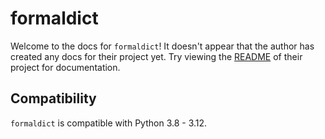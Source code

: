 # formaldict

Welcome to the docs for `formaldict`! It doesn't appear that the author has created any docs for their project yet. Try viewing the [README](https://github.com/Opus10/formaldict) of their project for documentation.

## Compatibility

`formaldict` is compatible with Python 3.8 - 3.12.
